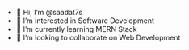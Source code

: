 - 👋 Hi, I’m @saadat7s
- 👀 I’m interested in Software Development
- 🌱 I’m currently learning MERN Stack
- 💞️ I’m looking to collaborate on Web Development

